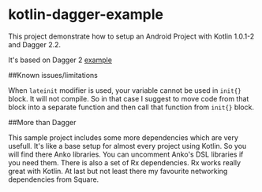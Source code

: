 kotlin-dagger-example
=====================

This project demonstrate how to setup an Android Project with Kotlin 1.0.1-2 and Dagger 2.2.

It's based on Dagger 2 [example](https://github.com/google/dagger/tree/master/examples/android-simple)

##Known issues/limitations

When `lateinit` modifier is used, your variable cannot be used in `init{}` block. It will not compile. So in that case I suggest to move code from that block into a separate function and then call that function from `init{}` block.

##More than Dagger

This sample project includes some more dependencies which are very usefull. It's like a base setup for almost every project using Kotlin.
So you will find there Anko libraries. You can uncomment Anko's DSL libraries if you need them.
There is also a set of Rx dependencies. Rx works really great with Kotlin.
At last but not least there my favourite networking dependencies from Square.
